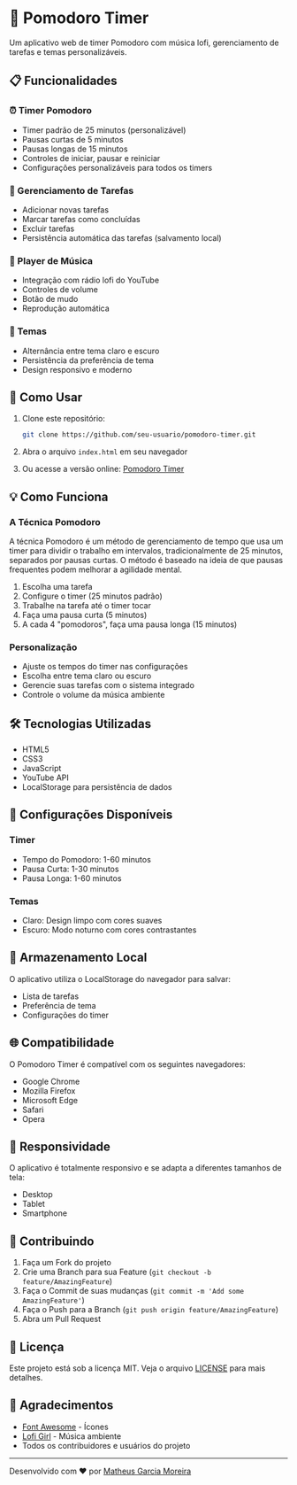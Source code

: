 # 🍅 Pomodoro Timer

Um aplicativo web de timer Pomodoro com música lofi, gerenciamento de tarefas e temas personalizáveis.

## 📋 Funcionalidades

### ⏰ Timer Pomodoro
- Timer padrão de 25 minutos (personalizável)
- Pausas curtas de 5 minutos
- Pausas longas de 15 minutos
- Controles de iniciar, pausar e reiniciar
- Configurações personalizáveis para todos os timers

### 📝 Gerenciamento de Tarefas
- Adicionar novas tarefas
- Marcar tarefas como concluídas
- Excluir tarefas
- Persistência automática das tarefas (salvamento local)

### 🎵 Player de Música
- Integração com rádio lofi do YouTube
- Controles de volume
- Botão de mudo
- Reprodução automática

### 🎨 Temas
- Alternância entre tema claro e escuro
- Persistência da preferência de tema
- Design responsivo e moderno

## 🚀 Como Usar

1. Clone este repositório:
   ```bash
   git clone https://github.com/seu-usuario/pomodoro-timer.git
   ```

2. Abra o arquivo `index.html` em seu navegador

3. Ou acesse a versão online: [Pomodoro Timer](https://matheusgarcia37.github.io/Pomodoro/)

## 💡 Como Funciona

### A Técnica Pomodoro
A técnica Pomodoro é um método de gerenciamento de tempo que usa um timer para dividir o trabalho em intervalos, tradicionalmente de 25 minutos, separados por pausas curtas. O método é baseado na ideia de que pausas frequentes podem melhorar a agilidade mental.

1. Escolha uma tarefa
2. Configure o timer (25 minutos padrão)
3. Trabalhe na tarefa até o timer tocar
4. Faça uma pausa curta (5 minutos)
5. A cada 4 "pomodoros", faça uma pausa longa (15 minutos)

### Personalização
- Ajuste os tempos do timer nas configurações
- Escolha entre tema claro ou escuro
- Gerencie suas tarefas com o sistema integrado
- Controle o volume da música ambiente

## 🛠️ Tecnologias Utilizadas

- HTML5
- CSS3
- JavaScript
- YouTube API
- LocalStorage para persistência de dados

## 🔧 Configurações Disponíveis

### Timer
- Tempo do Pomodoro: 1-60 minutos
- Pausa Curta: 1-30 minutos
- Pausa Longa: 1-60 minutos

### Temas
- Claro: Design limpo com cores suaves
- Escuro: Modo noturno com cores contrastantes

## 💾 Armazenamento Local

O aplicativo utiliza o LocalStorage do navegador para salvar:
- Lista de tarefas
- Preferência de tema
- Configurações do timer

## 🌐 Compatibilidade

O Pomodoro Timer é compatível com os seguintes navegadores:
- Google Chrome
- Mozilla Firefox
- Microsoft Edge
- Safari
- Opera

## 📱 Responsividade

O aplicativo é totalmente responsivo e se adapta a diferentes tamanhos de tela:
- Desktop
- Tablet
- Smartphone

## 🤝 Contribuindo

1. Faça um Fork do projeto
2. Crie uma Branch para sua Feature (`git checkout -b feature/AmazingFeature`)
3. Faça o Commit de suas mudanças (`git commit -m 'Add some AmazingFeature'`)
4. Faça o Push para a Branch (`git push origin feature/AmazingFeature`)
5. Abra um Pull Request

## 📄 Licença

Este projeto está sob a licença MIT. Veja o arquivo [LICENSE](LICENSE) para mais detalhes.

## 👏 Agradecimentos

- [Font Awesome](https://fontawesome.com/) - Ícones
- [Lofi Girl](https://www.youtube.com/c/LofiGirl) - Música ambiente
- Todos os contribuidores e usuários do projeto

---

Desenvolvido com ❤️ por [Matheus Garcia Moreira](https://github.com/Matheusgarcia37)